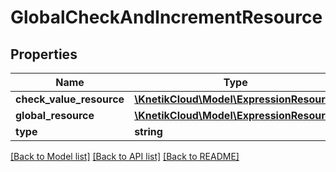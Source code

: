 # GlobalCheckAndIncrementResource

## Properties
Name | Type | Description | Notes
------------ | ------------- | ------------- | -------------
**check_value_resource** | [**\KnetikCloud\Model\ExpressionResource**](ExpressionResource.md) |  | [optional] 
**global_resource** | [**\KnetikCloud\Model\ExpressionResource**](ExpressionResource.md) |  | [optional] 
**type** | **string** |  | [optional] 

[[Back to Model list]](../README.md#documentation-for-models) [[Back to API list]](../README.md#documentation-for-api-endpoints) [[Back to README]](../README.md)


